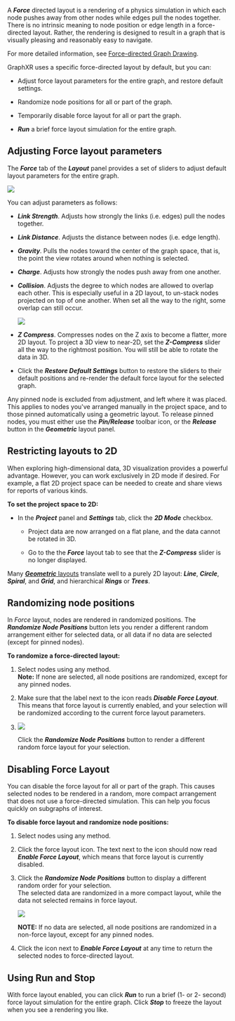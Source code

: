 A _**Force**_ directed layout is a rendering of a physics simulation in which each node pushes away from other nodes while edges pull the nodes together. There is no intrinsic meaning to node position or edge length in a force-directed layout. Rather, the rendering is designed to result in a graph that is visually pleasing and reasonably easy to navigate.

For more detailed information, see [Force-directed Graph Drawing](https://en.wikipedia.org/wiki/Force-directed_graph_drawing).

GraphXR uses a specific force-directed layout by default, but you can:

*   Adjust force layout parameters for the entire graph, and restore default settings.
    
*   Randomize node positions for all or part of the graph.
    
*   Temporarily disable force layout for all or part the graph.
    
*   _**Run**_ a brief force layout simulation for the entire graph.
    

## Adjusting Force layout parameters

The _**Force**_ tab of the _**Layout**_ panel provides a set of sliders to adjust default layout parameters for the entire graph.

![](/08_01_01_ForceLayout1320.png)

You can adjust parameters as follows:

*   _**Link Strength**_. Adjusts how strongly the links (i.e. edges) pull the nodes together.
    
*   _**Link Distance**_. Adjusts the distance between nodes (i.e. edge length).
    
*   _**Gravity**_. Pulls the nodes toward the center of the graph space, that is, the point the view rotates around when nothing is selected.
    
*   _**Charge**_. Adjusts how strongly the nodes push away from one another.
    
*   _**Collision**_. Adjusts the degree to which nodes are allowed to overlap each other. This is especially useful in a 2D layout, to un-stack nodes projected on top of one another. When set all the way to the right, some overlap can still occur.
    
    ![](/08_01_02_ForceCollision1320.png)
*   _**Z Compress**_. Compresses nodes on the Z axis to become a flatter, more 2D layout. To project a 3D view to near-2D, set the _**Z-Compress**_ slider all the way to the rightmost position. You will still be able to rotate the data in 3D.
    
*   Click the _**Restore Default Settings**_ button to restore the sliders to their default positions and re-render the default force layout for the selected graph.
    

Any pinned node is excluded from adjustment, and left where it was placed. This applies to nodes you've arranged manually in the project space, and to those pinned automatically using a geometric layout. To release pinned nodes, you must either use the _**Pin/Release**_ toolbar icon, or the _**Release**_ button in the _**Geometric**_ layout panel.

## Restricting layouts to 2D

When exploring high-dimensional data, 3D visualization provides a powerful advantage. However, you can work exclusively in 2D mode if desired. For example, a flat 2D project space can be needed to create and share views for reports of various kinds.

**To set the project space to 2D:**

*   In the _**Project**_ panel and _**Settings**_ tab, click the _**2D Mode**_ checkbox.
    
    *   Project data are now arranged on a flat plane, and the data cannot be rotated in 3D.
        
    *   Go to the the _**Force**_ layout tab to see that the _**Z-Compress**_ slider is no longer displayed.
        

Many [_**Geometric**_ layouts](../working-with-layouts/using-geomtric-layouts) translate well to a purely 2D layout: _**Line**_, _**Circle**_, _**Spiral**_, and _**Grid**_, and hierarchical _**Rings**_ or _**Trees**_.

## Randomizing node positions

In _Force_ layout, nodes are rendered in randomized positions. The _**Randomize Node Positions**_ button lets you render a different random arrangement either for selected data, or all data if no data are selected (except for pinned nodes).

**To randomize a force-directed layout:**

1.  Select nodes using any method.  
    **Note:** If none are selected, all node positions are randomized, except for any pinned nodes.
    
2.  Make sure that the label next to the icon reads _**Disable Force Layout**_. This means that force layout is currently enabled, and your selection will be randomized according to the current force layout parameters.
    
3.  ![](/08_01_05_RandomizeForce1440.png)
    
    Click the _**Randomize Node Positions**_ button to render a different random force layout for your selection.
    

## Disabling Force Layout

You can disable the force layout for all or part of the graph. This causes selected nodes to be rendered in a random, more compact arrangement that does not use a force-directed simulation. This can help you focus quickly on subgraphs of interest.

**To disable force layout and randomize node positions:**

1.  Select nodes using any method.
    
2.  Click the force layout icon. The text next to the icon should now read _**Enable Force Layout**_, which means that force layout is currently disabled.
    
3.  Click the _**Randomize Node Positions**_ button to display a different random order for your selection.  
    The selected data are randomized in a more compact layout, while the data not selected remains in force layout.
    
    ![](/08_01_06_DisableAndRandomize1440.png)
    
    **NOTE:** If no data are selected, all node positions are randomized in a non-force layout, except for any pinned nodes.
    
4.  Click the icon next to _**Enable Force Layout**_ at any time to return the selected nodes to force-directed layout.
    

## Using Run and Stop

With force layout enabled, you can click _**Run**_ to run a brief (1- or 2- second) force layout simulation for the entire graph. Click _**Stop**_ to freeze the layout when you see a rendering you like.